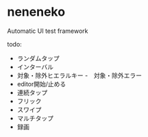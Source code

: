 # neneneko
Automatic UI test framework


todo:
- ランダムタップ
- インターバル
- 対象・除外ヒエラルキー
-　対象・除外エラー
- editor開始/止める
- 連続タップ
- フリック
- スワイプ
- マルチタップ
- 録画

